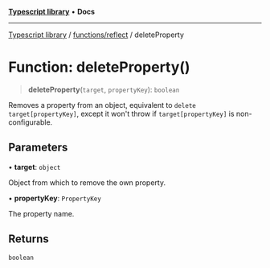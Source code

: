 [**Typescript library**](../../../index.md) • **Docs**

***

[Typescript library](../../../modules.md) / [functions/reflect](../index.md) / deleteProperty

# Function: deleteProperty()

> **deleteProperty**(`target`, `propertyKey`): `boolean`

Removes a property from an object, equivalent to `delete target[propertyKey]`,
except it won't throw if `target[propertyKey]` is non-configurable.

## Parameters

• **target**: `object`

Object from which to remove the own property.

• **propertyKey**: `PropertyKey`

The property name.

## Returns

`boolean`
